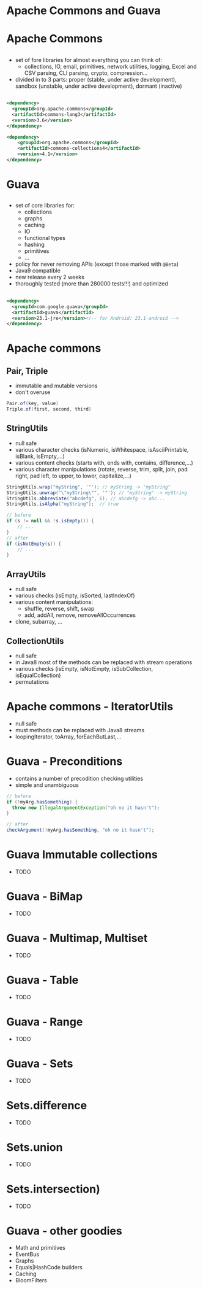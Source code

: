 # Apache Commons and Guava

# Apache Commons

##

- set of fore libraries for almost everything you can think of:
  - collections, IO, email, primitives, network utilities, logging, Excel and CSV parsing, CLI parsing, crypto, compression...
- divided in to 3 parts: proper (stable, under active development), sandbox (unstable, under active development), dormant (inactive)

##

```xml
<dependency>
  <groupId>org.apache.commons</groupId>
  <artifactId>commons-lang3</artifactId>
  <version>3.6</version>
</dependency>

<dependency>
    <groupId>org.apache.commons</groupId>
    <artifactId>commons-collections4</artifactId>
    <version>4.1</version>
</dependency>
```

# Guava

##

- set of core libraries for:
  - collections
  - graphs
  - caching
  - IO
  - functional types
  - hashing
  - primitives
  - ...
- policy for never removing APIs (except those marked with `@Beta`)
- Java9 compatible
- new release every 2 weeks
- thoroughly tested (more than 280000 tests!!!) and optimized

##

```xml
<dependency>
  <groupId>com.google.guava</groupId>
  <artifactId>guava</artifactId>
  <version>23.1-jre</version><!-- for Android: 23.1-android -->
</dependency>
```

# Apache commons

## Pair, Triple

- immutable and mutable versions
- don't overuse
```java
Pair.of(key, value)
Triple.of(first, second, third)
```

## StringUtils

- null safe
- various character checks (isNumeric, isWhitespace, isAsciiPrintable, isBlank, isEmpty,...)
- various content checks (starts with, ends with, contains, difference,...)
- various character manipulations (rotate, reverse, trim, split, join, pad right, pad left, to upper, to lower, capitalize,...)

```java
StringUtils.wrap("myString", '"'); // myString -> "myString"
StringUtils.unwrap("\"myString\"", '"'); // "myString" -> myString
StringUtils.abbreviate("abcdefg", 6); // abcdefg -> abc...
StringUtils.isAlpha("myString");  // true
```

```java
// before
if (s != null && !s.isEmpty()) {
    // ...
}
// after
if (isNotEmpty(s)) {
    // ...
}
```

## ArrayUtils

- null safe
- various checks (isEmpty, isSorted, lastIndexOf)
- various content manipulations:
  - shuffle, reverse, shift, swap
  - add, addAll, remove, removeAllOccurrences
 - clone, subarray, ...

## CollectionUtils

- null safe
- in Java8 most of the methods can be replaced with stream operations
- various checks (isEmpty, isNotEmpty, isSubCollection, isEqualCollection)
- permutations

# Apache commons - IteratorUtils

- null safe
- must methods can be replaced with Java8 streams
- loopingIterator, toArray, forEachButLast,...

# Guava - Preconditions

- contains a number of precodition checking utilities
- simple and unambiguous

```java
// before
if (!myArg.hasSomething) {
  throw new IllegalArgumentException("oh no it hasn't");
}

// after
checkArgument(!myArg.hasSomething, "oh no it hasn't");
```

# Guava Immutable collections
- TODO

# Guava - BiMap
- TODO

# Guava - Multimap, Multiset
- TODO

# Guava - Table
- TODO

# Guava - Range
- TODO

# Guava - Sets
- TODO

# Sets.difference
- TODO

# Sets.union
- TODO

# Sets.intersection)
- TODO

# Guava - other goodies
- Math and primitives
- EventBus
- Graphs
- Equals|HashCode builders
- Caching
- BloomFilters

